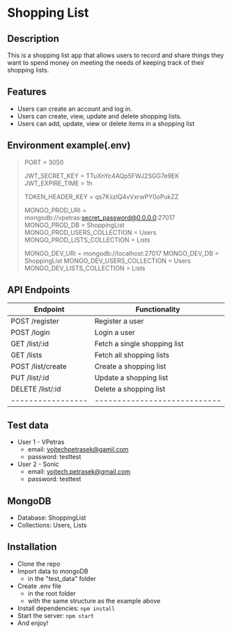 # Shopping List

## Description

This is a shopping list app that allows users to record and share things they want to spend money on meeting the needs of keeping track of their shopping lists.

## Features

- Users can create an account and log in.
- Users can create, view, update and delete shopping lists.
- Users can add, update, view or delete items in a shopping list

## Environment example(.env)

> PORT = 3050
>
> JWT_SECRET_KEY = TTuXnYc4AQp5FWJ2SGG7e9EK
> JWT_EXPIRE_TIME = 1h
>
> TOKEN_HEADER_KEY = qs7KiizIQ4vVxrwPY0oPukZZ
>
> MONGO_PROD_URI = mongodb://vpetras:secret_password@0.0.0.0:27017
> MONGO_PROD_DB = ShoppingList
> MONGO_PROD_USERS_COLLECTION = Users
> MONGO_PROD_LISTS_COLLECTION = Lists
>
> MONGO_DEV_URI = mongodb://localhost:27017
> MONGO_DEV_DB = ShoppingList
> MONGO_DEV_USERS_COLLECTION = Users
> MONGO_DEV_LISTS_COLLECTION = Lists

## API Endpoints

| Endpoint          | Functionality                |
| ----------------- | ---------------------------- |
| POST /register    | Register a user              |
| POST /login       | Login a user                 |
| GET /list/:id     | Fetch a single shopping list |
| GET /lists        | Fetch all shopping lists     |
| POST /list/create | Create a shopping list       |
| PUT /list/:id     | Update a shopping list       |
| DELETE /list/:id  | Delete a shopping list       |
| ----------------- | ---------------------------- |

## Test data

- User 1 - VPetras
  - email: vojtechpetrasek@gamil.com
  - password: testtest
- User 2 - Sonic
  - email: vojtech.petrasek@gmail.com
  - password: testtest

## MongoDB

- Database: ShoppingList
- Collections: Users, Lists

## Installation

- Clone the repo
- Import data to mongoDB
  - in the "test_data" folder
- Create .env file
  - in the root folder
  - with the same structure as the example above
- Install dependencies: `npm install`
- Start the server: `npm start`
- And enjoy!
